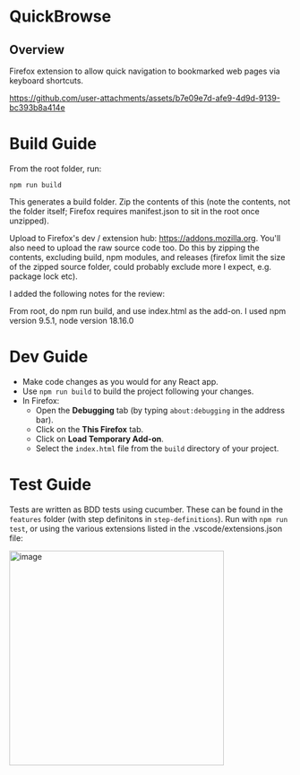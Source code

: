 # QuickBrowse

## Overview 

Firefox extension to allow quick navigation to bookmarked web pages via keyboard shortcuts.

https://github.com/user-attachments/assets/b7e09e7d-afe9-4d9d-9139-bc393b8a414e

# Build Guide

From the root folder, run:

`npm run build`

This generates a build folder. Zip the contents of this (note the contents, not the folder itself; Firefox requires manifest.json to sit in the root once unzipped). 

Upload to Firefox's dev / extension hub: https://addons.mozilla.org. You'll also need to upload the raw source code too. Do this by zipping the contents, excluding build, npm modules, and releases (firefox limit the size of the zipped source folder, could probably exclude more I expect, e.g. package lock etc).

I added the following notes for the review:

From root, do npm run build, and use index.html as the add-on.
I used npm version 9.5.1, node version 18.16.0

# Dev Guide

- Make code changes as you would for any React app.
- Use `npm run build` to build the project following your changes.
- In Firefox:
  - Open the **Debugging** tab (by typing `about:debugging` in the address bar).
  - Click on the **This Firefox** tab.
  - Click on **Load Temporary Add-on**.
  - Select the `index.html` file from the `build` directory of your project.
 
# Test Guide

Tests are written as BDD tests using cucumber. These can be found in the `features` folder (with step definitons in `step-definitions`). Run with `npm run test`, or using the various extensions listed in the .vscode/extensions.json file:

<img width="383" alt="image" src="https://github.com/user-attachments/assets/9cbfa62d-84bc-4d40-a518-64a4264d7012">
